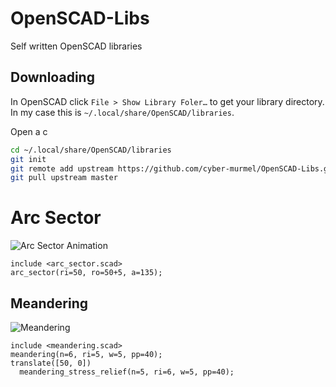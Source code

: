 # OpenSCAD-Libs
Self written OpenSCAD libraries

## Downloading
In OpenSCAD click `File > Show Library Foler…` to get your library directory.
In my case this is `~/.local/share/OpenSCAD/libraries`.

Open a c
```bash
cd ~/.local/share/OpenSCAD/libraries
git init
git remote add upstream https://github.com/cyber-murmel/OpenSCAD-Libs.git
git pull upstream master
```

# Arc Sector
![Arc Sector Animation](../assets/arc_sector.gif?raw=true)
```scad
include <arc_sector.scad>
arc_sector(ri=50, ro=50+5, a=135);
```

## Meandering
![Meandering](../assets/meandering.png)
```scad
include <meandering.scad>
meandering(n=6, ri=5, w=5, pp=40);
translate([50, 0])
  meandering_stress_relief(n=5, ri=6, w=5, pp=40);
```
